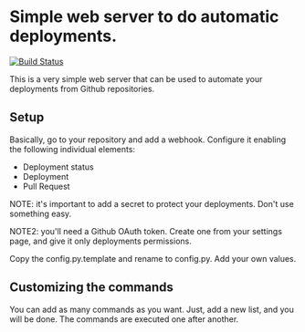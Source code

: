 # Simple web server to do automatic deployments.
[![Build Status](https://travis-ci.org/PyBossa/deployments.svg)](https://travis-ci.org/PyBossa/deployments)

This is a very simple web server that can be used to automate your deployments
from Github repositories.

## Setup

Basically, go to your repository and add a webhook.  Configure it enabling the
following individual elements:

 * Deployment status
 * Deployment
 * Pull Request

NOTE: it's important to add a secret to protect your deployments. Don't use
something easy.

NOTE2: you'll need a Github OAuth token. Create one from your settings page,
and give it only deployments permissions.

Copy the config.py.template and rename to config.py. Add your own values.

## Customizing the commands

You can add as many commands as you want. Just, add a new list, and you will be
done. The commands are executed one after another.
